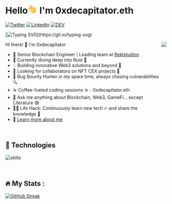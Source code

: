 <h1 align="left">Hello<img src="https://raw.githubusercontent.com/ABSphreak/ABSphreak/master/gifs/Hi.gif" width="30px"> I'm 0xdecapitator.eth </h1>

[![Twitter](https://img.shields.io/badge/Twitter-%231DA1F2.svg?&style=flat-square&logo=twitter&logoColor=white)](https://x.com/0xdecapitator) [![LinkedIn](https://img.shields.io/badge/LinkedIn-%230077B5.svg?&style=flat-square&logo=linkedin&logoColor=white)](https://linkedin.com/in/edmond-bou-nasr) [![DEV](https://img.shields.io/badge/DEV-%23000000.svg?&style=flat-square&logo=dev.to&logoColor=white)](https://dev.to/)

[![Typing SVG](https://readme-typing-svg.herokuapp.com?font=comfortaa&color=016EEA&size=24&width=500&lines=Lebanese+Software+Engineer;Open-Source+Developer+Advocate;Blockchain+Researcher;and+Technopreneur!;Nice+to+meet+you...)](https://git.io/typing-svg)

<img align="right" src="https://i.pinimg.com/originals/18/a4/94/18a4949fc9c8067172d3b96e302e7097.gif" height="250"/>

Hi there! 👋 I'm 0xdecapitator
 - 🔭 Senior Blockchain Engineer | Leading team at [Rektstudios](http://www.rektstudios.com/)
 - 🌱 Currently diving deep into Rust 🦀
 - 💡 Building innovative Web3 solutions and beyond 🚀
 - 🤔 Looking for collaborators on NFT CEX projects 💎
 - 🔏 Bug Bounty Hunter in my spare time, always chasing vulnerabilities 🔍
 - ☕ Coffee-fueled coding sessions ☕ - 0xdecapitator.eth
 - 💬 Ask me anything about Blockchain, Web3, GameFi... except Literature 😅
 - 👨‍💻 Life Hack: Continuously learn new tech 🔥 and share the knowledge 🎉
 - 📝 [Learn more about me](https://0xdecapitator.github.io/portfolio)

<br/>

## 🔧 Technologies

![skills](https://skillicons.dev/icons?i=html,css,sass,js,ts,nodejs,react,mongodb,mysql,py,docker,git,figma,xd,aws,bash,cloudflare,jquery,nginx,ai,solidity,vscode&theme=light)

<br/>

## :fire: My Stats :

[![GitHub Streak](http://github-readme-streak-stats.herokuapp.com?user=0xdecapitator&theme=dark&background=000000)](https://git.io/streak-stats)

